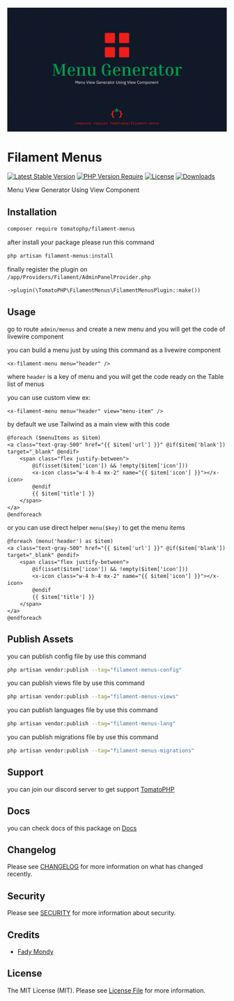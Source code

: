 ![Screenshot](https://github.com/tomatophp/filament-menus/blob/master/arts/3x1io-tomato-menus.jpg)

# Filament Menus

[![Latest Stable Version](https://poser.pugx.org/tomatophp/filament-menus/version.svg)](https://packagist.org/packages/tomatophp/filament-menus)
[![PHP Version Require](http://poser.pugx.org/tomatophp/filament-menus/require/php)](https://packagist.org/packages/tomatophp/filament-menus)
[![License](https://poser.pugx.org/tomatophp/filament-menus/license.svg)](https://packagist.org/packages/tomatophp/filament-menus)
[![Downloads](https://poser.pugx.org/tomatophp/filament-menus/d/total.svg)](https://packagist.org/packages/tomatophp/filament-menus)

Menu View Generator Using View Component

## Installation

```bash
composer require tomatophp/filament-menus
```
after install your package please run this command

```bash
php artisan filament-menus:install
```

finally register the plugin on `/app/Providers/Filament/AdminPanelProvider.php`

```php
->plugin(\TomatoPHP\FilamentMenus\FilamentMenusPlugin::make())
```

## Usage

go to route `admin/menus` and create a new menu and you will get the code of livewire component

you can build a menu just by using this command as a livewire component

```blade 
<x-filament-menu menu="header" />
```

where `header` is a key of menu and you will get the code ready on the Table list of menus

you can use custom view ex:

```blade 
<x-filament-menu menu="header" view="menu-item" />
```

by default we use Tailwind as a main view with this code

```blade
@foreach ($menuItems as $item)
<a class="text-gray-500" href="{{ $item['url'] }}" @if($item['blank']) target="_blank" @endif>
    <span class="flex justify-between">
        @if(isset($item['icon']) && !empty($item['icon']))
        <x-icon class="w-4 h-4 mx-2" name="{{ $item['icon'] }}"></x-icon>
        @endif
        {{ $item['title'] }}
    </span>
</a>
@endforeach
```

or you can use direct helper `menu($key)` to get the menu items

```blade
@foreach (menu('header') as $item)
<a class="text-gray-500" href="{{ $item['url'] }}" @if($item['blank']) target="_blank" @endif>
    <span class="flex justify-between">
        @if(isset($item['icon']) && !empty($item['icon']))
        <x-icon class="w-4 h-4 mx-2" name="{{ $item['icon'] }}"></x-icon>
        @endif
        {{ $item['title'] }}
    </span>
</a>
@endforeach
```

## Publish Assets

you can publish config file by use this command

```bash
php artisan vendor:publish --tag="filament-menus-config"
```

you can publish views file by use this command

```bash
php artisan vendor:publish --tag="filament-menus-views"
```

you can publish languages file by use this command

```bash
php artisan vendor:publish --tag="filament-menus-lang"
```

you can publish migrations file by use this command

```bash
php artisan vendor:publish --tag="filament-menus-migrations"
```

## Support

you can join our discord server to get support [TomatoPHP](https://discord.gg/Xqmt35Uh)

## Docs

you can check docs of this package on [Docs](https://docs.tomatophp.com/plugins/laravel-package-generator)

## Changelog

Please see [CHANGELOG](CHANGELOG.md) for more information on what has changed recently.

## Security

Please see [SECURITY](SECURITY.md) for more information about security.

## Credits

- [Fady Mondy](mailto:info@3x1.io)

## License

The MIT License (MIT). Please see [License File](LICENSE.md) for more information.
